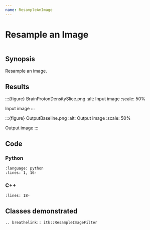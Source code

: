 ```yaml
---
name: ResampleAnImage
---
```


# Resample an Image

```{index} single: ResampleImageFilter single: LinearInterpolateImageFunction single: ScaleTransform
```

## Synopsis

Resample an image.

## Results

:::{figure} BrainProtonDensitySlice.png
:alt: Input image
:scale: 50%

Input image
:::

:::{figure} OutputBaseline.png
:alt: Output image
:scale: 50%

Output image
:::

## Code

### Python

```{literalinclude} Code.py
:language: python
:lines: 1, 16-
```

### C++

```{literalinclude} Code.cxx
:lines: 18-
```

## Classes demonstrated

```{eval-rst}
.. breathelink:: itk::ResampleImageFilter
```
